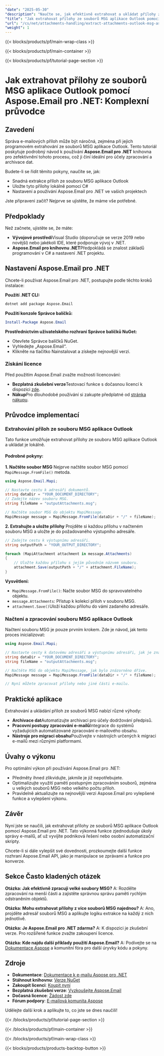```yaml
---
"date": "2025-05-30"
"description": "Naučte se, jak efektivně extrahovat a ukládat přílohy ze souborů MSG aplikace Outlook pomocí Aspose.Email pro .NET v jazyce C#. Pro bezproblémovou integraci postupujte podle tohoto podrobného návodu."
"title": "Jak extrahovat přílohy ze souborů MSG aplikace Outlook pomocí Aspose.Email pro .NET – Komplexní průvodce"
"url": "/cs/net/attachments-handling/extract-attachments-outlook-msg-aspose-email-net/"
"weight": 1
---
```


{{< blocks/products/pf/main-wrap-class >}}

{{< blocks/products/pf/main-container >}}

{{< blocks/products/pf/tutorial-page-section >}}
# Jak extrahovat přílohy ze souborů MSG aplikace Outlook pomocí Aspose.Email pro .NET: Komplexní průvodce

## Zavedení
Správa e-mailových příloh může být náročná, zejména při jejich programovém extrahování ze souborů MSG aplikace Outlook. Tento tutoriál poskytuje podrobný návod k používání **Aspose.Email pro .NET** knihovna pro zefektivnění tohoto procesu, což ji činí ideální pro účely zpracování a archivace dat.

Budete-li se řídit těmito pokyny, naučíte se, jak:
- Snadná extrakce příloh ze souboru MSG aplikace Outlook
- Uložte tyto přílohy lokálně pomocí C#
- Nastavení a používání Aspose.Email pro .NET ve vašich projektech

Jste připraveni začít? Nejprve se ujistěte, že máme vše potřebné.

## Předpoklady
Než začnete, ujistěte se, že máte:
- **Vývojové prostředí**Visual Studio (doporučuje se verze 2019 nebo novější) nebo jakékoli IDE, které podporuje vývoj v .NET.
- **Aspose.Email pro knihovnu .NET**Předpokládá se znalost základů programování v C# a nastavení .NET projektu.

## Nastavení Aspose.Email pro .NET
Chcete-li používat Aspose.Email pro .NET, postupujte podle těchto kroků instalace:

**Použití .NET CLI:**
```bash
dotnet add package Aspose.Email
```

**Použití konzole Správce balíčků:**
```powershell
Install-Package Aspose.Email
```

**Prostřednictvím uživatelského rozhraní Správce balíčků NuGet:**
- Otevřete Správce balíčků NuGet.
- Vyhledejte „Aspose.Email“.
- Klikněte na tlačítko Nainstalovat a získejte nejnovější verzi.

### Získání licence
Před použitím Aspose.Email zvažte možnosti licencování:
- **Bezplatná zkušební verze**Testovací funkce s dočasnou licencí k dispozici [zde](https://releases.aspose.com/email/net/).
- **Nákup**Pro dlouhodobé používání si zakupte předplatné od [stránka nákupu](https://purchase.aspose.com/buy).

## Průvodce implementací

### Extrahování příloh ze souboru MSG aplikace Outlook
Tato funkce umožňuje extrahovat přílohy ze souboru MSG aplikace Outlook a ukládat je lokálně.

#### Podrobné pokyny:
**1. Načtěte soubor MSG**
Nejprve načtěte soubor MSG pomocí `MapiMessage.FromFile()` metoda.

```csharp
using Aspose.Email.Mapi;

// Nastavte cestu k adresáři dokumentů.
string dataDir = "YOUR_DOCUMENT_DIRECTORY";
// Zadejte název souboru MSG.
string fileName = "outputAttachments.msg";

// Načtěte soubor MSG do objektu MapiMessage.
MapiMessage message = MapiMessage.FromFile(dataDir + "/" + fileName);
```

**2. Extrahujte a uložte přílohy**
Projděte si každou přílohu v načteném souboru MSG a uložte je do požadovaného výstupního adresáře.

```csharp
// Zadejte cestu k výstupnímu adresáři.
string outputPath = "YOUR_OUTPUT_DIRECTORY";

foreach (MapiAttachment attachment in message.Attachments)
{
    // Uložte každou přílohu s jejím původním názvem souboru.
    attachment.Save(outputPath + "/" + attachment.FileName);
}
```

**Vysvětlení:**
- `MapiMessage.FromFile()`: Načte soubor MSG do spravovatelného objektu.
- `message.Attachments`: Přístup k kolekci příloh v souboru MSG.
- `attachment.Save()`Uloží každou přílohu do vámi zadaného adresáře.

### Načtení a zpracování souboru MSG aplikace Outlook
Načtení souboru MSG je pouze prvním krokem. Zde je návod, jak tento proces inicializovat:

```csharp
using Aspose.Email.Mapi;

// Nastavte cesty k datovému adresáři a výstupnímu adresáři, jak je znázorněno dříve.
string dataDir = "YOUR_DOCUMENT_DIRECTORY";
string fileName = "outputAttachments.msg";

// Načtěte MSG do objektu MapiMessage, jak bylo znázorněno dříve.
MapiMessage message = MapiMessage.FromFile(dataDir + "/" + fileName);

// Nyní můžete zpracovat přílohy nebo jiné části e-mailu.
```

## Praktické aplikace
Extrahování a ukládání příloh ze souborů MSG nabízí různé výhody:
- **Archivace dat**Automatizujte archivaci pro účely dodržování předpisů.
- **Pracovní postupy zpracování e-mailů**Integrace do systémů vyžadujících automatizované zpracování e-mailového obsahu.
- **Nástroje pro migraci obsahu**Používejte v nástrojích určených k migraci e-mailů mezi různými platformami.

## Úvahy o výkonu
Pro optimální výkon při používání Aspose.Email pro .NET:
- Předměty ihned zlikvidujte, jakmile je již nepotřebujete.
- Optimalizujte využití paměti postupným zpracováním souborů, zejména u velkých souborů MSG nebo velkého počtu příloh.
- Pravidelně aktualizujte na nejnovější verzi Aspose.Email pro vylepšené funkce a vylepšení výkonu.

## Závěr
Nyní jste se naučili, jak extrahovat přílohy ze souborů MSG aplikace Outlook pomocí Aspose.Email pro .NET. Tato výkonná funkce zjednodušuje úkoly správy e-mailů, ať už vyvíjíte podniková řešení nebo osobní automatizační skripty.

Chcete-li si dále vylepšit své dovednosti, prozkoumejte další funkce rozhraní Aspose.Email API, jako je manipulace se zprávami a funkce pro konverze.

## Sekce Často kladených otázek
**Otázka: Jak efektivně zpracuji velké soubory MSG?**
A: Rozdělte zpracování na menší části a zajistěte správnou správu paměti rychlým odstraněním objektů.

**Otázka: Mohu extrahovat přílohy z více souborů MSG najednou?**
A: Ano, projděte adresář souborů MSG a aplikujte logiku extrakce na každý z nich jednotlivě.

**Otázka: Je Aspose.Email pro .NET zdarma?**
A: K dispozici je zkušební verze. Pro rozšířené funkce zvažte zakoupení licence.

**Otázka: Kde najdu další příklady použití Aspose.Email?**
A: Podívejte se na [Dokumentace Aspose](https://reference.aspose.com/email/net/) a komunitní fóra pro další úryvky kódu a pokyny.

## Zdroje
- **Dokumentace**: [Dokumentace k e-mailu Aspose pro .NET](https://reference.aspose.com/email/net/)
- **Stáhnout knihovnu**: [Verze NuGet](https://releases.aspose.com/email/net/)
- **Zakoupit licenci**: [Koupit nyní](https://purchase.aspose.com/buy)
- **Bezplatná zkušební verze**: [Vyzkoušejte Aspose.Email](https://releases.aspose.com/email/net/)
- **Dočasná licence**: [Žádost zde](https://purchase.aspose.com/temporary-license/)
- **Fórum podpory**: [E-mailová komunita Aspose](https://forum.aspose.com/c/email/10)

Udělejte další krok a aplikujte to, co jste se dnes naučili!

{{< /blocks/products/pf/tutorial-page-section >}}

{{< /blocks/products/pf/main-container >}}

{{< /blocks/products/pf/main-wrap-class >}}

{{< blocks/products/products-backtop-button >}}